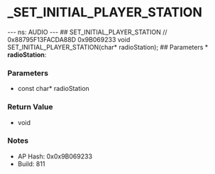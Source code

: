 # _SET_INITIAL_PLAYER_STATION

--- ns: AUDIO --- ## SET_INITIAL_PLAYER_STATION  // 0x88795F13FACDA88D 0x9B069233 void SET_INITIAL_PLAYER_STATION(char* radioStation);   ## Parameters * **radioStation**:

### Parameters
* const char* radioStation

### Return Value
* void

### Notes
* AP Hash: 0x0x9B069233
* Build: 811

